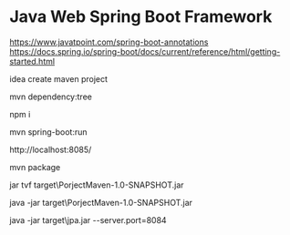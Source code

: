 Java Web Spring Boot Framework
=============================
https://www.javatpoint.com/spring-boot-annotations
https://docs.spring.io/spring-boot/docs/current/reference/html/getting-started.html

idea create maven project

mvn dependency:tree

npm i

mvn spring-boot:run

http://localhost:8085/

mvn package

jar tvf target\PorjectMaven-1.0-SNAPSHOT.jar

java -jar target\PorjectMaven-1.0-SNAPSHOT.jar

java -jar target\jpa.jar --server.port=8084